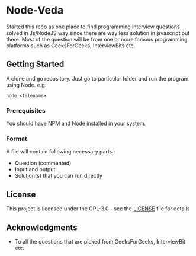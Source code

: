 # Node-Veda

Started this repo as one place to find programming interview questions solved in Js/NodeJS way since there are way less solution in javascript out there. Most of the question will be from one or more famous programming platforms such as GeeksForGeeks, InterviewBits etc.

## Getting Started

A clone and go repository. Just go to particular folder and run the program using Node.
e.g.

```
node <filename>
```

### Prerequisites

You should have NPM and Node installed in your system.

### Format

A file will contain following necessary parts :

* Question (commented)
* Input and output
* Solution(s) that you can run directly

## License

This project is licensed under the GPL-3.0 - see the [LICENSE](LICENSE) file for details

## Acknowledgments

* To all the questions that are picked from GeeksForGeeks, InterviewBit etc.
